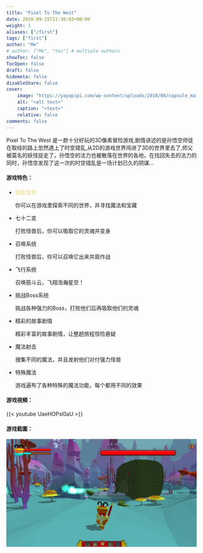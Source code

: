 ```yaml
---
title: "Pixel To The West"
date: 2020-09-15T11:30:03+00:00
weight: 1
aliases: ["/first"]
tags: ["first"]
author: "Me"
# author: ["Me", "You"] # multiple authors
showToc: false
TocOpen: false
draft: false
hidemeta: false
disableShare: false
cover:
    image: "https://yayapipi.com/wp-content/uploads/2018/08/capsule_main.png"
    alt: "<alt text>"
    caption: "<text>"
    relative: false
comments: false
---
```


Pixel To The West 是一款十分好玩的3D像素冒险游戏,剧情讲述的是孙悟空师徒在取经的路上忽然遇上了时空错乱,从2D的游戏世界闯进了3D的世界里去了,师父被莫名的妖怪捉走了，孙悟空的法力也被散落在世界的各地，在找回失去的法力的同时，孙悟空发现了这一次的时空错乱是一场计划已久的阴谋…

#### 游戏特色：
- <span style="color: #e6db74">探索世界</span>

	你可以在游戏里探索不同的世界，并寻找魔法和宝藏
- 七十二变

	打败怪兽后，你可以吸取它的灵魂并变身
- 召唤系统

	打败怪兽后，你可以召唤它出来并肩作战
- 飞行系统
	
	召唤筋斗云，飞翔浩瀚星空！
- 挑战Boss系统
	
	挑战各种强力的Boss，打败他们后再吸取他们的灵魂
- 精彩的故事剧情
	
	精彩丰富的故事剧情，让整趟旅程惊险悬疑
- 魔法射击
	
	搜集不同的魔法，并且发射他们对付强力怪兽
- 特殊魔法
	
	游戏遍布了各种特殊的魔法功能，每个都用不同的效果
	
#### 游戏視頻：
{{< youtube UaeHOPsl0aU >}}

#### 游戏截圖：
![Image](/screenshot1.png)
